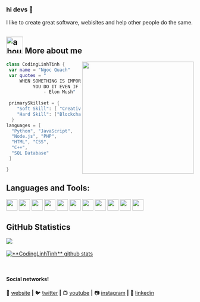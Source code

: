 ### hi devs 👋

I like to create great software, webisites and help other people do the same.

## <img width="45" alt="about" src="https://raw.github.com/elizarov/elizarov/master/about.png"> More about me

<img align="right" width="300" src="https://i2.wp.com/allhtaccess.info/wp-content/uploads/2018/03/programming.gif?fit=1281%2C716&ssl=1" />

```kotlin
class CodingLinhTinh {
 var name = "Ngoc Quach"
 var quotes = "
     WHEN SOMETHING IS IMPORTANT ENOUGH, 
          YOU DO IT EVEN IF THE ODDS ARE NOT IN YOUR FAVOR. 
              - Elon Mush"
 
 primarySkillset = {
    "Soft Skill": [ "Creativity", "Problem Solving", "Conflict Resolution" ],
    "Hard Skill": ["Blockchain", "Full Stack Website", "Game development"]
  }
languages = [
  "Python", "JavaScript", 
  "Node.js", "PHP", 
  "HTML", "CSS", 
  "C++", 
  "SQL Database"
 ]

}
```

## **Languages and Tools:**  
<code><img height="30" src="https://img.shields.io/badge/Python-3776AB?style=for-the-badge&logo=python&logoColor=white"></code>
<code><img height="30" src="https://img.shields.io/badge/HTML-239120?style=for-the-badge&logo=html5&logoColor=white"></code>
<code><img height="30" src="https://img.shields.io/badge/CSS-239120?&style=for-the-badge&logo=css3&logoColor=white"></code>
<code><img height="30" src="https://img.shields.io/badge/Node.js-43853D?style=for-the-badge&logo=node.js&logoColor=white"></code>
<code><img height="30" src="https://img.shields.io/badge/TypeScript-007ACC?style=for-the-badge&logo=typescript&logoColor=white"></code>
<code><img height="30" src="https://img.shields.io/badge/Python-14354C?style=for-the-badge&logo=python&logoColor=white"></code>
<code><img height="30" src="https://img.shields.io/badge/C%2B%2B-00599C?style=for-the-badge&logo=c%2B%2B&logoColor=white"></code>
<code><img height="30" src="https://img.shields.io/badge/PHP-777BB4?style=for-the-badge&logo=php&logoColor=white"></code>
<code><img height="30" src="https://img.shields.io/badge/Heroku-430098?style=for-the-badge&logo=heroku&logoColor=white"></code>
<code><img height="30" src="https://img.shields.io/badge/Microsoft_SQL_Server-CC2927?style=for-the-badge&logo=microsoft-sql-server&logoColor=white"></code>
<code><img height="30" src="https://img.shields.io/badge/Microsoft_SQL_Server-CC2927?style=for-the-badge&logo=microsoft-sql-server&logoColor=white"></code>

## **GitHub Statistics**

<a href="https://github.com/CodingLinhTinh">
  <img align="center" src="https://github-readme-stats.vercel.app/api/top-langs/?username=codinglinhtinh&hide=html&layout=compact&theme=radical" />
</a>
<br>
<br>
<a href="https://github.com/Gurupreet">
 <img align="center" src="https://github-readme-stats.vercel.app/api?username=codinglinhtinh&show_icons=true&theme=radical&line_height=27" alt="**CodingLinhTinh** github stats"/>
</a>

[website]: #
[twitter]: https://twitter.com/CodingLinhTinh
[youtube]: https://www.youtube.com/user/CodingLinhTinh/
[instagram]: https://www.instagram.com/CodingLinhTinh/
[linkedin]: https://www.linkedin.com/in/CodingLinhTinh/
<br>

#### Social networks!

🏡 [website][website] **|** 
🐦 [twitter][twitter] **|** 
📺 [youtube][youtube] **|** 
📷 [instagram][instagram] **|** 
👔 [linkedin][linkedin]

